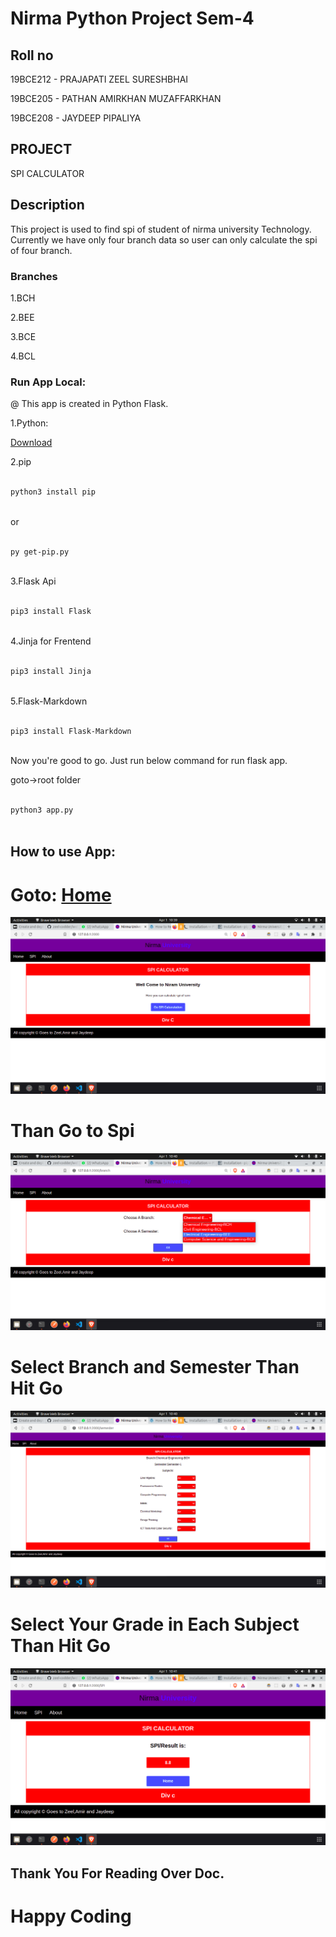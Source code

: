  
# Nirma Python Project Sem-4
 
## Roll no
 
19BCE212 - PRAJAPATI ZEEL SURESHBHAI
 
19BCE205 - PATHAN AMIRKHAN MUZAFFARKHAN
 
19BCE208 - JAYDEEP PIPALIYA
 
## PROJECT
 
SPI CALCULATOR
 
## Description
 
This project is used to find spi of student of nirma university Technology. Currently we have only four branch data so user can only calculate the spi of four branch.
 
### Branches
 
1.BCH
 
2.BEE
 
3.BCE
 
4.BCL
 
 
### Run App Local:
 
@ This app is created in Python Flask.
 
1.Python:
 
[Download](https://www.python.org/downloads/)
 
2.pip
 
```bash
 
python3 install pip
 
```
 
or
 
```bash
 
py get-pip.py
 
```
 
3.Flask Api
 
```bash
 
pip3 install Flask
 
```
 
4.Jinja for Frentend
 
```bash
 
pip3 install Jinja
 
```
 
5.Flask-Markdown
 
```bash
 
pip3 install Flask-Markdown
 
```
 
Now you're good to go.
Just run below command for run flask app.
 
goto->root folder
 
```bash
 
python3 app.py
 
```
 
## How to use App:
 
# Goto: [Home](https://zeelprajapati123.pythonanywhere.com/)
 
![Home Page](./static/img/Home.png)
 
# Than Go to Spi
 
![Spi Page](./static/img/spi.png)
 
# Select Branch and Semester Than Hit Go
 
![Grade Page](./static/img/Grade.png)
 
 
# Select Your Grade in Each Subject Than Hit Go
 
![Ans Page](./static/img/ans.png)
 
 
 
## Thank You For Reading Over Doc.
 
# Happy Coding
 
 
 
 

